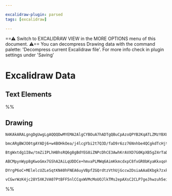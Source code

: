 ```yaml
---

excalidraw-plugin: parsed
tags: [excalidraw]

---
```

==⚠  Switch to EXCALIDRAW VIEW in the MORE OPTIONS menu of this document. ⚠== You can decompress Drawing data with the command palette: 'Decompress current Excalidraw file'. For more info check in plugin settings under 'Saving'


# Excalidraw Data
## Text Elements
%%
## Drawing
```compressed-json
N4KAkARALgngDgUwgLgAQQQDwMYEMA2AlgCYBOuA7hADTgQBuCpAzoQPYB2KqATLZMzYBXUtiRoIACyhQ4zZAHoFAc0JRJQgEYA6bGwC2CgF7N6hbEcK4OCtptbErHALRY8RMpWdx8Q1TdIEfARcZgRmBShcZQUebQA2bQB2GjoghH0EDihmbgBtcDBQMBKIEm4IABkAZRgATVwARwA5AEEAFmZKgCkkgGYAVSEASUIkgahUkshYRAqgojkkflLM

bmcARgBWJO0tgAYADj6+w4BOHkOea/j4lcgYbi2t7Q3D/faD9r6zz76Nnhbe4QCgkdTcHjtbQ8M5JA77eIbfZ9LbbeJ8QqQSQIQjKaQQjbaPqQraHdpneL7M59OHA6zKYLcfbA5hQUhsADWCAAwmx8GxSBUAMQbBCi0VTUqaXDYDnKdlCDjEXn8wUSNnWZhwXCBbKSyAAM0I+Hw1VgjIkgg8+ogrPZXIA6mDJBCWWzOQgzTALegreVgQq8Rxwrk0

BtgWxtdg1I8w/tmZiIPLhHBhsRQ6g8gBdYEG8iZNPcDhCE3AwhKrAVXD7G0KpXB5gZ4rTaDwcS8TEAXxZCAQxG4AI21Mp+y2d0TjBY7C4Yb645bk9YnGanDEA/ifX2b3+GJbhGYABF0lA+9w2UIEMDNMIlQBRYKZbIZ4ulxNCODEXAn/th/o7M6ovsPAbMSwJEBwHJFiW+BgWwsqnmgBoEGEhSduAOZ0LgcBwGaX7ts20DYpkFREHikwrAwhAIBQ

ABCMpynWyp8gKwoGmx7GShA2AiLqUDDCe+hmvaPLMWq6AimKkmcdxpC8fxGR0bKyaKkxqoVBqHBajqWTkYUXE8Tp8n6AAYsaprmu2tp8v6ekyXJAlCR6TrEOCaC7pAdmGQ57pcl6PpWdaFGedkRkAErCEGIYDkFBkhQJADyUYxgO8YxbJXkZMZnBQMZuD6MasaoECtmxXxAlZdk1SEEY7Y8AmpTBWVGQACpYFArSkTO6DBAaukNaVRm4aQ7WyWwF

DYrgP6oC+MElelcUZLeSqtKN40hFNEA6uyVBpfZGQrdtzVthUjGccw2DsiaAAaEKbgk7zxkk1KfEkyIUedl34HU3DtEOrwjsitzAVS7QUUYbAGNwzaQPQBAXgOqG7Rl+jhSpDYZhAp0UfKJBVTVEL1ZAOPEGaCBwE82OkCQACybDEAgS24JowRTUh+BhJTJAqixaDQxANF8htpDKNKAAUwFJNQvAbJL0uy/sewAJQ2qFCDKCWOonSLuDi5uUs8Hr

vCGwrWzK4jc28Y5XKJVA07PtBFF5nlCCqxWVMcMoUOJlkTMs2epAXsC2CLP7geJhwzuh5eibCFA4HtueCDm6UdgAFYINgOTVBHcC0/TjPMwhqBsxzekyrbjDNRD+Bey2syWWEwSZ9ONrcayBhHXMaAzbB8Gs8h0ctvgoTtc3lfV1BJqoeA3Z0EawRNmhnZAA
```
%%
